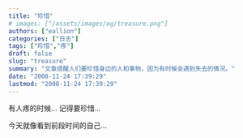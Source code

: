 ```yaml
---
title: "珍惜"
# images: ["/assets/images/og/treasure.png"]
authors: ["eallion"]
categories: ["日志"]
tags: ["珍惜","疼"]
draft: false
slug: "treasure"
summary: "文章提醒人们要珍惜身边的人和事物，因为有时候会遇到失去的情况。"
date: "2008-11-24 17:39:29"
lastmod: "2008-11-24 17:39:29"
---
```


有人疼的时候...
记得要珍惜...

今天就像看到前段时间的自己...
